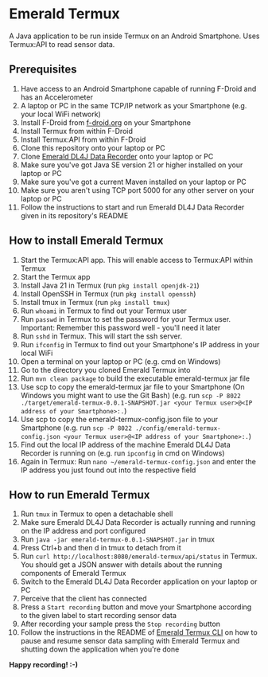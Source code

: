 # Emerald Termux
A Java application to be run inside Termux on an Android Smartphone. Uses Termux:API to read sensor data.

## Prerequisites
1. Have access to an Android Smartphone capable of running F-Droid and has an Accelerometer
2. A laptop or PC in the same TCP/IP network as your Smartphone (e.g. your local WiFi network) 
3. Install F-Droid from [f-droid.org](https://f-droid.org/) on your Smartphone
4. Install Termux from within F-Droid
5. Install Termux:API from within F-Droid
6. Clone this repository onto your laptop or PC
7. Clone [Emerald DL4J Data Recorder](https://github.com/emerald-iot-ai/emerald-dl4j-recorder) onto your laptop or PC
8. Make sure you've got Java SE version 21 or higher installed on your laptop or PC
9. Make sure you've got a current Maven installed on your laptop or PC
10. Make sure you aren't using TCP port 5000 for any other server on your laptop or PC
11. Follow the instructions to start and run Emerald DL4J Data Recorder given in its repository's README

## How to install Emerald Termux
1. Start the Termux:API app. This will enable access to Termux:API within Termux
2. Start the Termux app
3. Install Java 21 in Termux (run `pkg install openjdk-21`)
4. Install OpenSSH in Termux (run `pkg install openssh`)
5. Install tmux in Termux (run `pkg install tmux`)
6. Run `whoami` in Termux to find out your Termux user
7. Run `passwd` in Termux to set the password for your Termux user. Important: Remember this password well - you'll need it later
8. Run `sshd` in Termux. This will start the ssh server.
9. Run `ifconfig` in Termux to find out your Smartphone's IP address in your local WiFi
10. Open a terminal on your laptop or PC (e.g. cmd on Windows)
11. Go to the directory you cloned Emerald Termux into
12. Run `mvn clean package` to build the executable emerald-termux jar file
13. Use scp to copy the emerald-termux jar file to your Smartphone (On Windows you might want to use the Git Bash) (e.g. run `scp -P 8022 ./target/emerald-termux-0.0.1-SNAPSHOT.jar <your Termux user>@<IP address of your Smartphone>:.`)
14. Use scp to copy the emerald-termux-config.json file to your Smartphone (e.g. run `scp -P 8022 ./config/emerald-termux-config.json <your Termux user>@<IP address of your Smartphone>:.`)
15. Find out the local IP address of the machine Emerald DL4J Data Recorder is running on (e.g. run `ipconfig` in cmd on Windows)
16. Again in Termux: Run `nano ~/emerald-termux-config.json` and enter the IP address you just found out into the respective field

## How to run Emerald Termux
1. Run `tmux` in Termux to open a detachable shell
2. Make sure Emerald DL4J Data Recorder is actually running and running on the IP address and port configured
3. Run `java -jar emerald-termux-0.0.1-SNAPSHOT.jar` in tmux
4. Press Ctrl+b and then d in tmux to detach from it
5. Run `curl http://localhost:8080/emerald-termux/api/status` in Termux. You should get a JSON answer with details about the running components of Emerald Termux
6. Switch to the Emerald DL4J Data Recorder application on your laptop or PC
7. Perceive that the client has connected
8. Press a `Start recording` button and move your Smartphone according to the given label to start recording sensor data
9. After recording your sample press the `Stop recording` button
10. Follow the instructions in the README of [Emerald Termux CLI](https://github.com/emerald-iot-ai/emerald-termux-cli) on how to pause and resume sensor data sampling with Emerald Termux and shutting down the application when you're done

**Happy recording! :-)**
